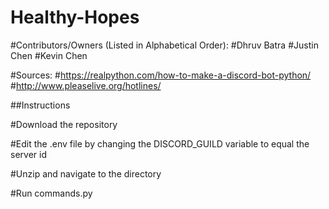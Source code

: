# Healthy-Hopes

#Contributors/Owners (Listed in Alphabetical Order):
#Dhruv Batra
#Justin Chen
#Kevin Chen

#Sources:
#https://realpython.com/how-to-make-a-discord-bot-python/
#http://www.pleaselive.org/hotlines/

##Instructions

#Download the repository

#Edit the .env file by changing the DISCORD_GUILD variable to equal the server id

#Unzip and navigate to the directory 

#Run commands.py

